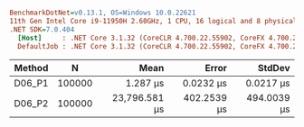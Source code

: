 ``` ini

BenchmarkDotNet=v0.13.1, OS=Windows 10.0.22621
11th Gen Intel Core i9-11950H 2.60GHz, 1 CPU, 16 logical and 8 physical cores
.NET SDK=7.0.404
  [Host]     : .NET Core 3.1.32 (CoreCLR 4.700.22.55902, CoreFX 4.700.22.56512), X64 RyuJIT DEBUG
  DefaultJob : .NET Core 3.1.32 (CoreCLR 4.700.22.55902, CoreFX 4.700.22.56512), X64 RyuJIT


```
| Method |      N |          Mean |       Error |      StdDev |
|------- |------- |--------------:|------------:|------------:|
| D06_P1 | 100000 |      1.287 μs |   0.0232 μs |   0.0217 μs |
| D06_P2 | 100000 | 23,796.581 μs | 402.2539 μs | 494.0039 μs |
